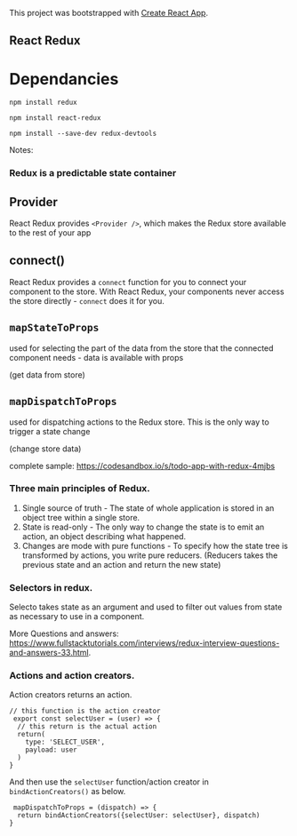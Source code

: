 This project was bootstrapped with [Create React App](https://github.com/facebook/create-react-app).

## React Redux

# Dependancies
```npm install redux```

```npm install react-redux```

```npm install --save-dev redux-devtools```

Notes:   
### Redux is a predictable state container

## Provider
React Redux provides ```<Provider />```, which makes the Redux store available to the rest of your app

## connect()
React Redux provides a ```connect``` function for you to connect your component to the store.
With React Redux, your components never access the store directly - ```connect``` does it for you.

## ```mapStateToProps```
 used for selecting the part of the data from the store that the connected component needs - data is available with props
 
 (get data from store)

## ```mapDispatchToProps```
used for dispatching actions to the Redux store. This is the only way to trigger a state change

(change store data)

complete sample: https://codesandbox.io/s/todo-app-with-redux-4mjbs

### Three main principles of Redux.  
   1. Single source of truth - The state of whole application is stored in an object tree within a single store.   
   2. State is read-only - The only way to change the state is to emit an action, an object describing what happened.   
   3. Changes are mode with pure functions - To specify how the state tree is transformed by actions, you write pure reducers.   (Reducers takes the previous state and an action and return the new state)   
   
### Selectors in redux.  
Selecto takes state as an argument and used to filter out values from state as necessary to use in a component.   

More Questions and answers: https://www.fullstacktutorials.com/interviews/redux-interview-questions-and-answers-33.html.  

### Actions and action creators.  
Action creators returns an action. 

```
// this function is the action creator
 export const selectUser = (user) => {
  // this return is the actual action
  return(
    type: 'SELECT_USER',
    payload: user
  )
}

```
And then use the `selectUser` function/action creator in `bindActionCreators()` as below.  
```
 mapDispatchToProps = (dispatch) => {
  return bindActionCreators({selectUser: selectUser}, dispatch)
}
```
